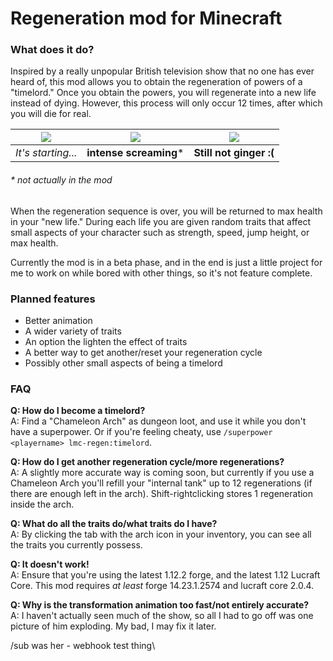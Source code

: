 # Regeneration mod for Minecraft

### What does it do?
Inspired by a really unpopular British television show that no one has ever heard of, this mod allows you to obtain the regeneration of powers of a "timelord." Once you obtain the powers, you will regenerate into a new life instead of dying. However, this process will only occur 12 times, after which you will die for real.

![](http://i.imgur.com/A8kqHGR.png) | ![](http://i.imgur.com/9Uco8r4g.png) | ![](http://i.imgur.com/O61dvwI.png)
--- | --- | ---
*It's starting...* | __intense screaming__* | **Still not ginger :(**

###### * not actually in the mod

When the regeneration sequence is over, you will be returned to max health in your "new life." During each life you are given random traits that affect small aspects of your character such as strength, speed, jump height, or max health.

Currently the mod is in a beta phase, and in the end is just a little project for me to work on while bored with other things, so it's not feature complete.  

### Planned features
- Better animation
- A wider variety of traits
- An option the lighten the effect of traits
- A better way to get another/reset your regeneration cycle
- Possibly other small aspects of being a timelord

### FAQ
**Q: How do I become a timelord?**<br>
A: Find a "Chameleon Arch" as dungeon loot, and use it while you don't have a superpower. Or if you're feeling cheaty, use `/superpower <playername> lmc-regen:timelord`.

**Q: How do I get another regeneration cycle/more regenerations?**<br>
A: A slightly more accurate way is coming soon, but currently if you use a Chameleon Arch you'll refill your "internal tank" up to 12 regenerations (if there are enough left in the arch). Shift-rightclicking stores 1 regeneration inside the arch.

**Q: What do all the traits do/what traits do I have?**<br>
A: By clicking the tab with the arch icon in your inventory, you can see all the traits you currently possess.

**Q: It doesn't work!**<br>
A: Ensure that you're using the latest 1.12.2 forge, and the latest 1.12 Lucraft Core. This mod requires *at least* forge 14.23.1.2574 and lucraft core 2.0.4.

**Q: Why is the transformation animation too fast/not entirely accurate?**<br>
A: I haven't actually seen much of the show, so all I had to go off was one picture of him exploding. My bad, I may fix it later.



/sub was her - webhook test thing\
